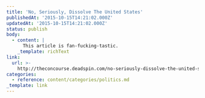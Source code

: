 ```yaml
---
title: 'No, Seriously, Dissolve The United States'
publishedAt: '2015-10-15T14:21:02.000Z'
updatedAt: '2015-10-15T14:21:02.000Z'
status: publish
body:
  - content: |
      This article is fan-fucking-tastic.
    _template: richText
link:
  url: >-
    http://theconcourse.deadspin.com/no-seriously-dissolve-the-united-states-1736629448
categories:
  - reference: content/categories/politics.md
_template: link
---
```



